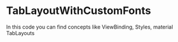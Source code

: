 # TabLayoutWithCustomFonts
In this code you can find concepts like 
ViewBinding,
Styles, 
material TabLayouts
